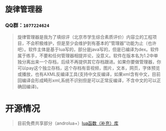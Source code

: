 #  `旋律管理器`
### QQ群：`1077224624`
>旋律管理器是我为了填综评（北京市学生综合素质评价）内容立的工程项目，不会积极维护，但是至少会维护到有基本的"管理器"功能为止（也许吧）。软件主体是基于lua写的，部分是java写的，但是已编译为dex。软件属于练手，不要和任何管理器相提并论，没意义。软件在版本名为1.2中单独分离出来一个存档，后续不再提供其它存档跟进。如果你要做管理器，你可以pay这个独立存档，这个存档有音视频，图片，文本，网页，字体预览或播放，也有AXML反编译工具(支持中文反编译，如果xml含有中文，目前回编译会形成畸形xml,系统不识别但是可以正常反编译，不含中文的可以正确回编译)。
# 开源情况
>目前免费共享部分（androlua+）[lua函数（补充）库](https://github.com/nwdxlgzs/xuanlv_Manager/tree/master/OpenSourceModule)
